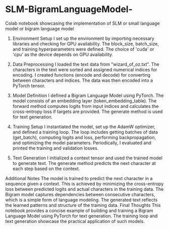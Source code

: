 # SLM-BigramLanguageModel-
Colab notebook showcasing the implementation of SLM or small language model or bigram language model
1. Environment Setup
I set up the environment by importing necessary libraries and checking for GPU availability. The block_size, batch_size, and training hyperparameters were defined. The choice of 'cuda' or 'cpu' as the device depends on GPU availability.

2. Data Preprocessing
I loaded the text data from "wizard_of_oz.txt". The characters in the text were sorted and assigned numerical indices for encoding. I created functions (encode and decode) for converting between characters and indices. The data was then encoded into a PyTorch tensor.

3. Model Definition
I defined a Bigram Language Model using PyTorch. The model consists of an embedding layer (token_embedding_table). The forward method computes logits from input indices and calculates the cross-entropy loss if targets are provided. The generate method is used for text generation.

4. Training Setup
I instantiated the model, set up the AdamW optimizer, and defined a training loop. The loop includes getting batches of data (get_batch), computing logits and loss, performing backpropagation, and optimizing the model parameters. Periodically, I evaluated and printed the training and validation losses.

5. Text Generation
I initialized a context tensor and used the trained model to generate text. The generate method predicts the next character at each step based on the context.

Additional Notes
The model is trained to predict the next character in a sequence given a context. This is achieved by minimizing the cross-entropy loss between predicted logits and actual characters in the training data.
The Bigram model captures dependencies between consecutive characters, which is a simple form of language modeling.
The generated text reflects the learned patterns and structure of the training data.
Final Thoughts
This notebook provides a concise example of building and training a Bigram Language Model using PyTorch for text generation. The training loop and text generation showcase the practical application of such models.
